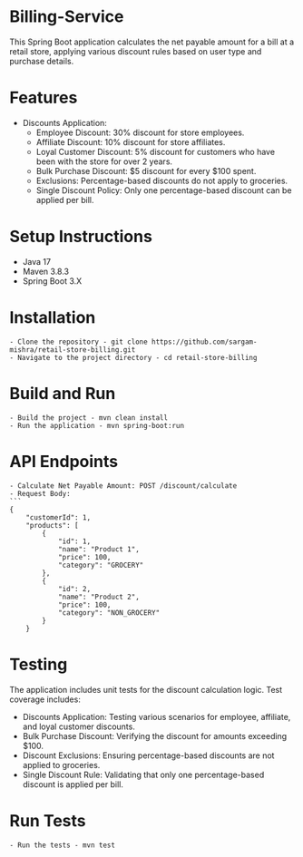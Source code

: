 # Billing-Service

This Spring Boot application calculates the net payable amount for a bill at a retail store, 
applying various discount rules based on user type and purchase details.

# Features

- Discounts Application:
  -  Employee Discount: 30% discount for store employees.
  -  Affiliate Discount: 10% discount for store affiliates.
  -  Loyal Customer Discount: 5% discount for customers who have been with the store for over 2 years.
  -  Bulk Purchase Discount: $5 discount for every $100 spent.
  -  Exclusions: Percentage-based discounts do not apply to groceries.
  -  Single Discount Policy: Only one percentage-based discount can be applied per bill.

# Setup Instructions 
  - Java 17 
  - Maven 3.8.3
  - Spring Boot 3.X

# Installation
    - Clone the repository - git clone https://github.com/sargam-mishra/retail-store-billing.git
    - Navigate to the project directory - cd retail-store-billing

# Build and Run
    - Build the project - mvn clean install
    - Run the application - mvn spring-boot:run

# API Endpoints
    - Calculate Net Payable Amount: POST /discount/calculate
    - Request Body: 
    ```
    {
        "customerId": 1,
        "products": [
            {
                "id": 1,
                "name": "Product 1",
                "price": 100,
                "category": "GROCERY"
            },
            {
                "id": 2,
                "name": "Product 2",
                "price": 100,
                "category": "NON_GROCERY"
            }        
        }




# Testing

The application includes unit tests for the discount calculation logic. 
Test coverage includes:
   - Discounts Application: Testing various scenarios for employee, affiliate, and loyal customer discounts.
   - Bulk Purchase Discount: Verifying the discount for amounts exceeding $100.
   - Discount Exclusions: Ensuring percentage-based discounts are not applied to groceries.
   - Single Discount Rule: Validating that only one percentage-based discount is applied per bill.

# Run Tests
    - Run the tests - mvn test
